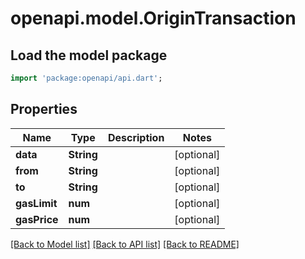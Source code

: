 # openapi.model.OriginTransaction

## Load the model package
```dart
import 'package:openapi/api.dart';
```

## Properties
Name | Type | Description | Notes
------------ | ------------- | ------------- | -------------
**data** | **String** |  | [optional] 
**from** | **String** |  | [optional] 
**to** | **String** |  | [optional] 
**gasLimit** | **num** |  | [optional] 
**gasPrice** | **num** |  | [optional] 

[[Back to Model list]](../README.md#documentation-for-models) [[Back to API list]](../README.md#documentation-for-api-endpoints) [[Back to README]](../README.md)


